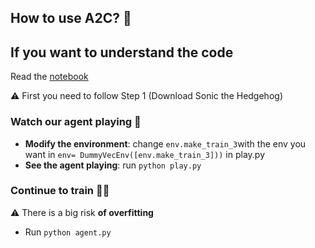 ## How to use A2C? 📖
## If you want to understand the code
Read the [notebook](https://github.com/simoninithomas/Deep_reinforcement_learning_Course/tree/master/A2C%20with%20Sonic%20the%20Hedgehog)

⚠️ First you need to follow Step 1 (Download Sonic the Hedgehog)
### Watch our agent playing 👀
- **Modify the environment**: change `env.make_train_3`with the env you want in `env= DummyVecEnv([env.make_train_3]))` in play.py
- **See the agent playing**: run `python play.py`

### Continue to train 🏃‍♂️
⚠️ There is a big risk **of overfitting**
- Run `python agent.py`
